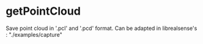# getPointCloud
Save point cloud in '.pcl' and '.pcd' format. Can be adapted in librealsense's : "./examples/capture"
